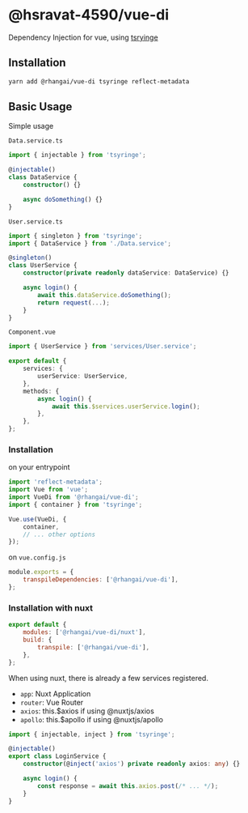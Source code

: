 # @hsravat-4590/vue-di

Dependency Injection for vue, using [tsryinge](https://github.com/microsoft/tsyringe)

## Installation

```sh
yarn add @rhangai/vue-di tsyringe reflect-metadata
```

## Basic Usage

Simple usage

`Data.service.ts`

```ts
import { injectable } from 'tsyringe';

@injectable()
class DataService {
	constructor() {}

	async doSomething() {}
}
```

`User.service.ts`

```ts
import { singleton } from 'tsyringe';
import { DataService } from './Data.service';

@singleton()
class UserService {
	constructor(private readonly dataService: DataService) {}

	async login() {
		await this.dataService.doSomething();
		return request(...);
	}
}
```

`Component.vue`

```ts
import { UserService } from 'services/User.service';

export default {
	services: {
		userService: UserService,
	},
	methods: {
		async login() {
			await this.$services.userService.login();
		},
	},
};
```

### Installation

on your entrypoint

```js
import 'reflect-metadata';
import Vue from 'vue';
import VueDi from '@rhangai/vue-di';
import { container } from 'tsyringe';

Vue.use(VueDi, {
	container,
	// ... other options
});
```

on `vue.config.js`

```js
module.exports = {
	transpileDependencies: ['@rhangai/vue-di'],
};
```

### Installation with **nuxt**

```js
export default {
	modules: ['@rhangai/vue-di/nuxt'],
	build: {
		transpile: ['@rhangai/vue-di'],
	},
};
```

When using nuxt, there is already a few services registered.

- `app`: Nuxt Application
- `router`: Vue Router
- `axios`: this.\$axios if using @nuxtjs/axios
- `apollo`: this.\$apollo if using @nuxtjs/apollo

```ts
import { injectable, inject } from 'tsyringe';

@injectable()
export class LoginService {
	constructor(@inject('axios') private readonly axios: any) {}

	async login() {
		const response = await this.axios.post(/* ... */);
	}
}
```
